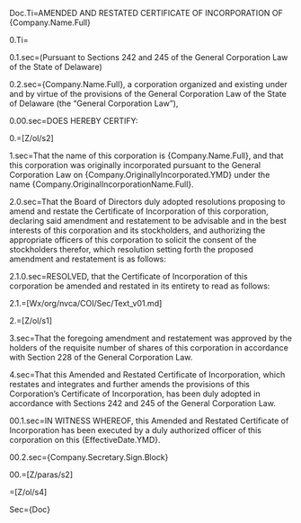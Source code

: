 Doc.Ti=AMENDED AND RESTATED CERTIFICATE OF INCORPORATION OF {Company.Name.Full}

0.Ti=</i>

0.1.sec=(Pursuant to Sections 242 and 245 of the General Corporation Law of the State of Delaware)

0.2.sec={Company.Name.Full}, a corporation organized and existing under and by virtue of the provisions of the General Corporation Law of the State of Delaware (the “General Corporation Law”),

0.00.sec=DOES HEREBY CERTIFY:

0.=[Z/ol/s2]

1.sec=That the name of this corporation is {Company.Name.Full}, and that this corporation was originally incorporated pursuant to the General Corporation Law on {Company.OriginallyIncorporated.YMD} under the name {Company.OriginalIncorporationName.Full}.

2.0.sec=That the Board of Directors duly adopted resolutions proposing to amend and restate the Certificate of Incorporation of this corporation, declaring said amendment and restatement to be advisable and in the best interests of this corporation and its stockholders, and authorizing the appropriate officers of this corporation to solicit the consent of the stockholders therefor, which resolution setting forth the proposed amendment and restatement is as follows:

2.1.0.sec=RESOLVED, that the Certificate of Incorporation of this corporation be amended and restated in its entirety to read as follows:

2.1.=[Wx/org/nvca/COI/Sec/Text_v01.md]

2.=[Z/ol/s1]

3.sec=That the foregoing amendment and restatement was approved by the holders of the requisite number of shares of this corporation in accordance with Section 228 of the General Corporation Law. 

4.sec=That this Amended and Restated Certificate of Incorporation, which restates and integrates and further amends the provisions of this Corporation’s Certificate of Incorporation, has been duly adopted in accordance with Sections 242 and 245 of the General Corporation Law. 

00.1.sec=IN WITNESS WHEREOF, this Amended and Restated Certificate of Incorporation has been executed by a duly authorized officer of this corporation on this {EffectiveDate.YMD}.

00.2.sec={Company.Secretary.Sign.Block}

00.=[Z/paras/s2]

=[Z/ol/s4]
  
Sec={Doc}